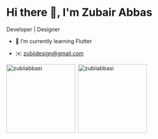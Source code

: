# Hi there 👋, I'm Zubair Abbas

Developer | Designer

- 🌱 I’m currently learning Flutter

- ✉️ zubiidesign@gmail.com

<img align="left" height="180em" src="https://github-readme-stats.vercel.app/api/top-langs/?username=zubiiabbasi&layout=compact&theme=transparent" alt=zubiiabbasi />

<p>&nbsp;<img align="center" height="180em" src="https://github-readme-stats.vercel.app/api?username=zubiiabbasi&show_icons=true&locale=en&theme=transparent" alt="zubiiabbasi" /></p>
